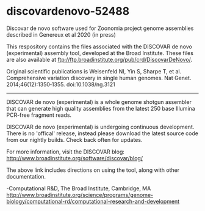 # discovardenovo-52488
Discovar de novo software used for Zoonomia project genome assemblies described in Genereux et al 2020 (in press)

This respository contains the files associated with the DISCOVAR de novo (experimental) assembly tool, developed at the Broad Institute. These files are also available at ftp://ftp.broadinstitute.org/pub/crd/DiscovarDeNovo/.

Original scientific publications is Weisenfeld NI, Yin S, Sharpe T, et al. Comprehensive variation discovery in single human genomes. Nat Genet. 2014;46(12):1350‐1355. doi:10.1038/ng.3121
  
-----

DISCOVAR de novo (experimental) is a whole genome shotgun assembler that can generate high quality assemblies from the latest 250 base Illumina PCR-free fragment reads.

DISCOVAR de novo (experimental) is undergoing continuous development. There is no 'offical' release, instead please download the latest source code from our nightly builds. Check back often for updates.

For more information, visit the DISCOVAR blog:
http://www.broadinstitute.org/software/discovar/blog/

The above link includes directions on using the tool, along with other documentation.

-Computational R&D, The Broad Institute, Cambridge, MA
http://www.broadinstitute.org/science/programs/genome-biology/computational-rd/computational-research-and-development

